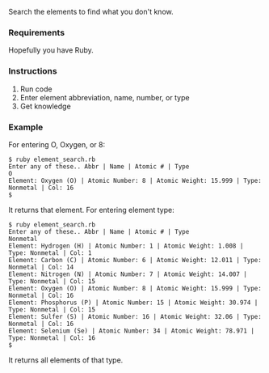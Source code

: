 Search the elements to find what you don't know.

### Requirements
Hopefully you have Ruby.

### Instructions
1. Run code
2. Enter element abbreviation, name, number, or type
3. Get knowledge

### Example
For entering O, Oxygen, or 8:
```
$ ruby element_search.rb
Enter any of these.. Abbr | Name | Atomic # | Type
O
Element: Oxygen (O) | Atomic Number: 8 | Atomic Weight: 15.999 | Type: Nonmetal | Col: 16
$
```
It returns that element.
For entering element type:
```
$ ruby element_search.rb
Enter any of these.. Abbr | Name | Atomic # | Type
Nonmetal
Element: Hydrogen (H) | Atomic Number: 1 | Atomic Weight: 1.008 | Type: Nonmetal | Col: 1
Element: Carbon (C) | Atomic Number: 6 | Atomic Weight: 12.011 | Type: Nonmetal | Col: 14
Element: Nitrogen (N) | Atomic Number: 7 | Atomic Weight: 14.007 | Type: Nonmetal | Col: 15
Element: Oxygen (O) | Atomic Number: 8 | Atomic Weight: 15.999 | Type: Nonmetal | Col: 16
Element: Phosphorus (P) | Atomic Number: 15 | Atomic Weight: 30.974 | Type: Nonmetal | Col: 15
Element: Sulfer (S) | Atomic Number: 16 | Atomic Weight: 32.06 | Type: Nonmetal | Col: 16
Element: Selenium (Se) | Atomic Number: 34 | Atomic Weight: 78.971 | Type: Nonmetal | Col: 16
$
```
It returns all elements of that type.